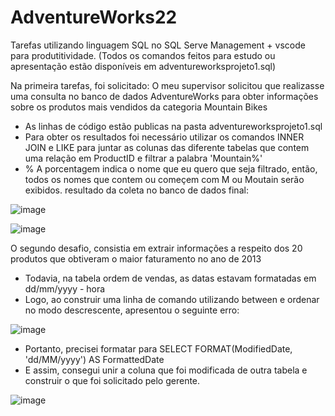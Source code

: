# AdventureWorks22
Tarefas utilizando linguagem SQL no SQL Serve Management + vscode para produtitividade.
(Todos os comandos feitos para estudo ou apresentação estão disponíveis em adventureworksprojeto1.sql)

Na primeira tarefas, foi solicitado: O meu supervisor solicitou que realizasse uma consulta no banco de dados AdventureWorks para obter informações sobre os produtos mais vendidos da categoria Mountain Bikes


- As linhas de código estão publicas na pasta adventureworksprojeto1.sql
- Para obter os resultados foi necessário utilizar os comandos INNER JOIN e LIKE para juntar as colunas das diferente tabelas que contem uma relação em ProductID e filtrar a palabra 'Mountain%'
- % A porcentagem indica o nome que eu quero que seja filtrado, então, todos os nomes que contem ou começem com M ou Moutain serão exibidos.
resultado da coleta no banco de dados final:

![image](https://github.com/user-attachments/assets/698b6a45-96e7-4f29-ab79-893b656d3764)


![image](https://github.com/user-attachments/assets/fd4125c1-9812-4035-a175-f3b4da5d51fd)


O segundo desafio, consistia em extrair informações a respeito dos 20 produtos que obtiveram o maior faturamento no ano de 2013
- Todavia, na tabela ordem de vendas, as datas estavam formatadas em dd/mm/yyyy - hora
- Logo, ao construir uma linha de comando utilizando between e ordenar no modo descrescente, apresentou o seguinte erro:

![image](https://github.com/user-attachments/assets/288de386-9020-408e-a006-8da1b53825a1)

- Portanto, precisei formatar para SELECT FORMAT(ModifiedDate, 'dd/MM/yyyy') AS FormattedDate
- E assim, consegui unir a coluna que foi modificada de outra tabela e construir o que foi solicitado pelo gerente.

![image](https://github.com/user-attachments/assets/4c9a4db9-43ee-4b33-8f23-b1482f59b4df)



